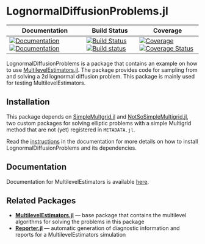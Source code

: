 # LognormalDiffusionProblems.jl

| **Documentation** | **Build Status** | **Coverage** |
|-------------------|------------------|--------------|
| [![Documentation](https://img.shields.io/badge/docs-stable-blue.svg)](https://PieterjanRobbe.github.io/MultilevelEstimators.jl/stable) [![Documentation](https://img.shields.io/badge/docs-dev-blue.svg)](https://PieterjanRobbe.github.io/MultilevelEstimators.jl/dev) | [![Build Status](https://travis-ci.org/PieterjanRobbe/LognormalDiffusionProblems.jl.png)](https://travis-ci.org/PieterjanRobbe/LognormalDiffusionProblems.jl) [![Build status](https://ci.appveyor.com/api/projects/status/90tupeaq36rdiopp?svg=true)](https://ci.appveyor.com/project/PieterjanRobbe/lognormaldiffusionproblems-jl) | [![Coverage](https://codecov.io/gh/PieterjanRobbe/LognormalDiffusionProblems.jl/branch/master/graph/badge.svg)](https://codecov.io/gh/PieterjanRobbe/LognormalDiffusionProblems.jl) [![Coverage Status](https://coveralls.io/repos/github/PieterjanRobbe/LognormalDiffusionProblems.jl/badge.svg)](https://coveralls.io/github/PieterjanRobbe/MLognormalDiffusionProblems.jl) |

LognormalDiffusionProblems is a package that contains an example on how to use [MultilevelEstimators.jl](https://github.com/PieterjanRobbe/MultilevelEstimators.jl). The package provides code for sampling from and solving a 2d lognormal diffusion problem. This package is mainly used for testing MultilevelEstimators.

## Installation

This package depends on [SimpleMultgrid.jl](https://github.com/PieterjanRobbe/SimpleMultigrid.jl) and [NotSoSimpleMultigrid.jl](https://github.com/PieterjanRobbe/NotSoSimpleMultigrid.jl), two custom packages for solving elliptic problems with a simple Multigrid method that are not (yet) registered in `METADATA.jl`.

Read the [instructions](https://PieterjanRobbe.github.io/MultilevelEstimators.jl/dev/#Installation-1) in the documentation for more details on how to install LognormalDiffusionProblems and its dependencies.

## Documentation

Documentation for MultilevelEstimators is available [here](https://PieterjanRobbe.github.io/MultilevelEstimators.jl/dev).

## Related Packages

- [**MultilevelEstimators.jl**](https://github.com/PieterjanRobbe/MultilevelEstimators.jl) &mdash; base package that contains the multilevel algorithms for solving the problems in this package
- [**Reporter.jl**](https://github.com/PieterjanRobbe/Reporter.jl) &mdash; automatic generation of diagnostic information and reports for a MultilevelEstimators simulation